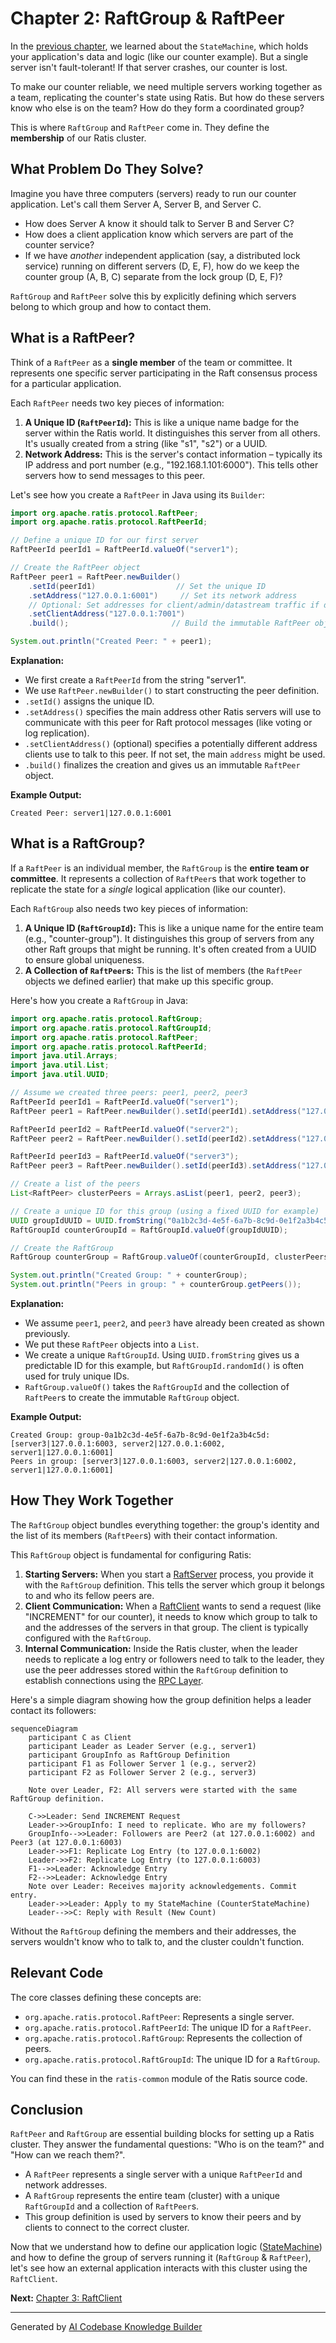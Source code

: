 # Chapter 2: RaftGroup & RaftPeer

In the [previous chapter](01_statemachine_.md), we learned about the `StateMachine`, which holds your application's data and logic (like our counter example). But a single server isn't fault-tolerant! If that server crashes, our counter is lost.

To make our counter reliable, we need multiple servers working together as a team, replicating the counter's state using Ratis. But how do these servers know who else is on the team? How do they form a coordinated group?

This is where `RaftGroup` and `RaftPeer` come in. They define the **membership** of our Ratis cluster.

## What Problem Do They Solve?

Imagine you have three computers (servers) ready to run our counter application. Let's call them Server A, Server B, and Server C.

*   How does Server A know it should talk to Server B and Server C?
*   How does a client application know which servers are part of the counter service?
*   If we have *another* independent application (say, a distributed lock service) running on different servers (D, E, F), how do we keep the counter group (A, B, C) separate from the lock group (D, E, F)?

`RaftGroup` and `RaftPeer` solve this by explicitly defining which servers belong to which group and how to contact them.

## What is a RaftPeer?

Think of a `RaftPeer` as a **single member** of the team or committee. It represents one specific server participating in the Raft consensus process for a particular application.

Each `RaftPeer` needs two key pieces of information:

1.  **A Unique ID (`RaftPeerId`):** This is like a unique name badge for the server within the Ratis world. It distinguishes this server from all others. It's usually created from a string (like "s1", "s2") or a UUID.
2.  **Network Address:** This is the server's contact information – typically its IP address and port number (e.g., "192.168.1.101:6000"). This tells other servers how to send messages to this peer.

Let's see how you create a `RaftPeer` in Java using its `Builder`:

```java
import org.apache.ratis.protocol.RaftPeer;
import org.apache.ratis.protocol.RaftPeerId;

// Define a unique ID for our first server
RaftPeerId peerId1 = RaftPeerId.valueOf("server1");

// Create the RaftPeer object
RaftPeer peer1 = RaftPeer.newBuilder()
    .setId(peerId1)                  // Set the unique ID
    .setAddress("127.0.0.1:6001")     // Set its network address
    // Optional: Set addresses for client/admin/datastream traffic if different
    .setClientAddress("127.0.0.1:7001")
    .build();                       // Build the immutable RaftPeer object

System.out.println("Created Peer: " + peer1);
```

**Explanation:**

*   We first create a `RaftPeerId` from the string "server1".
*   We use `RaftPeer.newBuilder()` to start constructing the peer definition.
*   `.setId()` assigns the unique ID.
*   `.setAddress()` specifies the main address other Ratis servers will use to communicate with this peer for Raft protocol messages (like voting or log replication).
*   `.setClientAddress()` (optional) specifies a potentially different address clients use to talk to this peer. If not set, the main `address` might be used.
*   `.build()` finalizes the creation and gives us an immutable `RaftPeer` object.

**Example Output:**

```
Created Peer: server1|127.0.0.1:6001
```

## What is a RaftGroup?

If a `RaftPeer` is an individual member, the `RaftGroup` is the **entire team or committee**. It represents a collection of `RaftPeer`s that work together to replicate the state for a *single* logical application (like our counter).

Each `RaftGroup` also needs two key pieces of information:

1.  **A Unique ID (`RaftGroupId`):** This is like a unique name for the entire team (e.g., "counter-group"). It distinguishes this group of servers from any other Raft groups that might be running. It's often created from a UUID to ensure global uniqueness.
2.  **A Collection of `RaftPeer`s:** This is the list of members (the `RaftPeer` objects we defined earlier) that make up this specific group.

Here's how you create a `RaftGroup` in Java:

```java
import org.apache.ratis.protocol.RaftGroup;
import org.apache.ratis.protocol.RaftGroupId;
import org.apache.ratis.protocol.RaftPeer;
import org.apache.ratis.protocol.RaftPeerId;
import java.util.Arrays;
import java.util.List;
import java.util.UUID;

// Assume we created three peers: peer1, peer2, peer3
RaftPeerId peerId1 = RaftPeerId.valueOf("server1");
RaftPeer peer1 = RaftPeer.newBuilder().setId(peerId1).setAddress("127.0.0.1:6001").build();

RaftPeerId peerId2 = RaftPeerId.valueOf("server2");
RaftPeer peer2 = RaftPeer.newBuilder().setId(peerId2).setAddress("127.0.0.1:6002").build();

RaftPeerId peerId3 = RaftPeerId.valueOf("server3");
RaftPeer peer3 = RaftPeer.newBuilder().setId(peerId3).setAddress("127.0.0.1:6003").build();

// Create a list of the peers
List<RaftPeer> clusterPeers = Arrays.asList(peer1, peer2, peer3);

// Create a unique ID for this group (using a fixed UUID for example)
UUID groupIdUUID = UUID.fromString("0a1b2c3d-4e5f-6a7b-8c9d-0e1f2a3b4c5d");
RaftGroupId counterGroupId = RaftGroupId.valueOf(groupIdUUID);

// Create the RaftGroup
RaftGroup counterGroup = RaftGroup.valueOf(counterGroupId, clusterPeers);

System.out.println("Created Group: " + counterGroup);
System.out.println("Peers in group: " + counterGroup.getPeers());
```

**Explanation:**

*   We assume `peer1`, `peer2`, and `peer3` have already been created as shown previously.
*   We put these `RaftPeer` objects into a `List`.
*   We create a unique `RaftGroupId`. Using `UUID.fromString` gives us a predictable ID for this example, but `RaftGroupId.randomId()` is often used for truly unique IDs.
*   `RaftGroup.valueOf()` takes the `RaftGroupId` and the collection of `RaftPeer`s to create the immutable `RaftGroup` object.

**Example Output:**

```
Created Group: group-0a1b2c3d-4e5f-6a7b-8c9d-0e1f2a3b4c5d:[server3|127.0.0.1:6003, server2|127.0.0.1:6002, server1|127.0.0.1:6001]
Peers in group: [server3|127.0.0.1:6003, server2|127.0.0.1:6002, server1|127.0.0.1:6001]
```

## How They Work Together

The `RaftGroup` object bundles everything together: the group's identity and the list of its members (`RaftPeer`s) with their contact information.

This `RaftGroup` object is fundamental for configuring Ratis:

1.  **Starting Servers:** When you start a [RaftServer](04_raftserver_.md) process, you provide it with the `RaftGroup` definition. This tells the server which group it belongs to and who its fellow peers are.
2.  **Client Communication:** When a [RaftClient](03_raftclient_.md) wants to send a request (like "INCREMENT" for our counter), it needs to know which group to talk to and the addresses of the servers in that group. The client is typically configured with the `RaftGroup`.
3.  **Internal Communication:** Inside the Ratis cluster, when the leader needs to replicate a log entry or followers need to talk to the leader, they use the peer addresses stored within the `RaftGroup` definition to establish connections using the [RPC Layer](06_rpc_layer__rpctype__rpcfactory__raftserverrpc__raftclientrpc__.md).

Here's a simple diagram showing how the group definition helps a leader contact its followers:

```mermaid
sequenceDiagram
    participant C as Client
    participant Leader as Leader Server (e.g., server1)
    participant GroupInfo as RaftGroup Definition
    participant F1 as Follower Server 1 (e.g., server2)
    participant F2 as Follower Server 2 (e.g., server3)

    Note over Leader, F2: All servers were started with the same RaftGroup definition.

    C->>Leader: Send INCREMENT Request
    Leader->>GroupInfo: I need to replicate. Who are my followers?
    GroupInfo-->>Leader: Followers are Peer2 (at 127.0.0.1:6002) and Peer3 (at 127.0.0.1:6003)
    Leader->>F1: Replicate Log Entry (to 127.0.0.1:6002)
    Leader->>F2: Replicate Log Entry (to 127.0.0.1:6003)
    F1-->>Leader: Acknowledge Entry
    F2-->>Leader: Acknowledge Entry
    Note over Leader: Receives majority acknowledgements. Commit entry.
    Leader->>Leader: Apply to my StateMachine (CounterStateMachine)
    Leader-->>C: Reply with Result (New Count)

```

Without the `RaftGroup` defining the members and their addresses, the servers wouldn't know who to talk to, and the cluster couldn't function.

## Relevant Code

The core classes defining these concepts are:

*   `org.apache.ratis.protocol.RaftPeer`: Represents a single server.
*   `org.apache.ratis.protocol.RaftPeerId`: The unique ID for a `RaftPeer`.
*   `org.apache.ratis.protocol.RaftGroup`: Represents the collection of peers.
*   `org.apache.ratis.protocol.RaftGroupId`: The unique ID for a `RaftGroup`.

You can find these in the `ratis-common` module of the Ratis source code.

## Conclusion

`RaftPeer` and `RaftGroup` are essential building blocks for setting up a Ratis cluster. They answer the fundamental questions: "Who is on the team?" and "How can we reach them?".

*   A `RaftPeer` represents a single server with a unique `RaftPeerId` and network addresses.
*   A `RaftGroup` represents the entire team (cluster) with a unique `RaftGroupId` and a collection of `RaftPeer`s.
*   This group definition is used by servers to know their peers and by clients to connect to the correct cluster.

Now that we understand how to define our application logic ([StateMachine](01_statemachine_.md)) and how to define the group of servers running it (`RaftGroup` & `RaftPeer`), let's see how an external application interacts with this cluster using the `RaftClient`.

**Next:** [Chapter 3: RaftClient](03_raftclient_.md)

---

Generated by [AI Codebase Knowledge Builder](https://github.com/The-Pocket/Tutorial-Codebase-Knowledge)